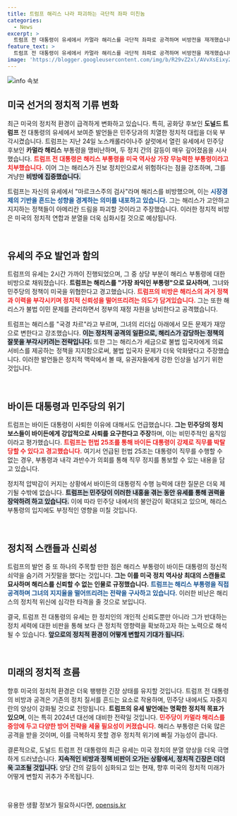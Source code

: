 ```yaml
---
title: 트럼프 해리스 나라 파괴하는 극단적 좌파 미친놈
categories:
  - News
excerpt: >
  트럼프 전 대통령이 유세에서 카멀라 해리스를 극단적 좌파로 공격하며 비방전을 재개했습니다. 그는 친절함은 필요 없다며 강한 발언을 쏟아냈고, 바이든 대통령의 사퇴 이유에 대한 논란도 일었습니다. 위험한 정치 환경 속, 과거의 모습으로 돌아간 트럼프의 직설적인 발언이 다시금 이목을 끌고 있습니다.
feature_text: >
  트럼프 전 대통령이 유세에서 카멀라 해리스를 극단적 좌파로 공격하며 비방전을 재개했습니다. 그는 친절함은 필요 없다며 강한 발언을 쏟아냈고, 바이든 대통령의 사퇴 이유에 대한 논란도 일었습니다. 위험한 정치 환경 속, 과거의 모습으로 돌아간 트럼프의 직설적인 발언이 다시금 이목을 끌고 있습니다.
image: 'https://blogger.googleusercontent.com/img/b/R29vZ2xl/AVvXsEixyZcFfHzMRdzZMjFBmAUKJYCLCGyLL1o632UiGVXcaFdKo_bkvkuCioo0uUKlGfBVcT3P84aROyZIXSBEx3Aw5nCQ3pTgDom1WDC4m8eifvWiAmWEEVb4x6G_l8C0QH225ldMjyaFvpxGEBGNO37VmDTDMHGhJPq73UglMfDca1-0aw/s1600/blogspot.png'
---
```


<p><img src="https://blogger.googleusercontent.com/img/b/R29vZ2xl/AVvXsEixyZcFfHzMRdzZMjFBmAUKJYCLCGyLL1o632UiGVXcaFdKo_bkvkuCioo0uUKlGfBVcT3P84aROyZIXSBEx3Aw5nCQ3pTgDom1WDC4m8eifvWiAmWEEVb4x6G_l8C0QH225ldMjyaFvpxGEBGNO37VmDTDMHGhJPq73UglMfDca1-0aw/s1600/blogspot.png" alt="info 속보" /></p>

<h2 data-ke-size="size26">미국 선거의 정치적 기류 변화</h2>

<p data-ke-size="size16">최근 미국의 정치적 환경이 급격하게 변화하고 있습니다. 특히, 공화당 후보인 <b>도널드 트럼프</b> 전 대통령의 유세에서 보여준 발언들은 민주당과의 치열한 정치적 대립을 더욱 부각시켰습니다. 트럼프는 지난 24일 노스캐롤라이나주 샬럿에서 열린 유세에서 민주당 후보인 <b>카멀라 해리스</b> 부통령을 맹비난하며, 두 정치 간의 갈등이 매우 깊어졌음을 시사했습니다. <b><span style="color: #ee2323;">트럼프 전 대통령은 해리스 부통령을 미국 역사상 가장 무능력한 부통령이라고 치부했습니다.</span></b> 이어 그는 해리스가 진보 정치인으로서 위험하다는 점을 강조하며, 그를 겨냥한 <b><span style="background-color: #21538527;">비방에 집중했습니다.</span></b></p>

<p data-ke-size="size16">트럼프는 자신의 유세에서 "마르크스주의 검사"라며 해리스를 비방했으며, 이는 <b><span style="color: #1a5490;">시장경제의 기반을 흔드는 성향을 경계하는 의미를 내포하고 있습니다.</span></b> 그는 해리스가 고안하고 지지하는 정책들이 아메리칸 드림을 파괴할 것이라고 주장했습니다. 이러한 정치적 비방은 미국의 정치적 연합과 분열을 더욱 심화시킬 것으로 예상됩니다.</p>

<p data-ke-size="size16">&nbsp;</p>

<h2 data-ke-size="size26">유세의 주요 발언과 함의</h2>

<p data-ke-size="size16">트럼프의 유세는 2시간 가까이 진행되었으며, 그 중 상당 부분이 해리스 부통령에 대한 비방으로 채워졌습니다. <b>트럼프는 해리스를 "가장 좌익인 부통령"으로 묘사하며</b>, 그녀와 민주당의 정책이 미국을 위협한다고 경고했습니다. <b><span style="color: #ee2323;">트럼프의 비방은 해리스의 과거 정책과 이력을 부각시키며 정치적 신뢰성을 떨어뜨리려는 의도가 담겨있습니다.</span></b> 그는 또한 해리스가 불법 이민 문제를 관리하면서 정부의 재정 자원을 낭비한다고 공격했습니다.</p>

<p data-ke-size="size16">트럼프는 해리스를 "국경 차르"라고 부르며, 그녀의 리더십 아래에서 모든 문제가 재앙으로 변한다고 강조했습니다. <b><span style="background-color: #21538527;">이는 정치적 공격의 일환으로, 해리스가 감당하는 정책의 잘못을 부각시키려는 전략입니다.</span></b> 또한 그는 해리스가 세금으로 불법 입국자에게 의료 서비스를 제공하는 정책을 지지함으로써, 불법 입국자 문제가 더욱 악화됐다고 주장했습니다. 이러한 발언들은 정치적 맥락에서 볼 때, 유권자들에게 강한 인상을 남기기 위한 것입니다.</p>

<p data-ke-size="size16">&nbsp;</p>

<h2 data-ke-size="size26">바이든 대통령과 민주당의 위기</h2>

<p data-ke-size="size16">트럼프는 바이든 대통령이 사퇴한 이유에 대해서도 언급했습니다. <b>그는 민주당의 정치 보스들이 바이든에게 강압적으로 사퇴를 요구한다고 주장</b>하며, 이는 비민주적인 움직임이라고 평가했습니다. <b><span style="color: #ee2323;">트럼프는 헌법 25조를 통해 바이든 대통령이 강제로 직무를 박탈당할 수 있다고 경고했습니다.</span></b> 여기서 언급된 헌법 25조는 대통령이 직무를 수행할 수 없는 경우, 부통령과 내각 과반수가 의회를 통해 직무 정지를 통보할 수 있는 내용을 담고 있습니다.</p>

<p data-ke-size="size16">정치적 압박감이 커지는 상황에서 바이든의 대통령직 수행 능력에 대한 질문은 더욱 제기될 수밖에 없습니다. <b><span style="background-color: #21538527;">트럼프는 민주당이 이러한 내홍을 겪는 동안 유세를 통해 권력을 장악하려 하고 있습니다.</span></b> 이에 따라 민주당 내에서의 불안감이 확대되고 있으며, 해리스 부통령의 입지에도 부정적인 영향을 미칠 것입니다.</p>

<p data-ke-size="size16">&nbsp;</p>

<h2 data-ke-size="size26">정치적 스캔들과 신뢰성</h2>

<p data-ke-size="size16">트럼프의 발언 중 또 하나의 주목할 만한 점은 해리스 부통령이 바이든 대통령의 정신적 쇠약을 숨기려 거짓말을 했다는 것입니다. <b>그는 이를 미국 정치 역사상 최대의 스캔들로 묘사하며 해리스를 신뢰할 수 없는 인물로 규정했습니다.</b> <b><span style="color: #1a5490;">트럼프는 해리스 부통령을 직접 공격하며 그녀의 지지율을 떨어뜨리려는 전략을 구사하고 있습니다.</span></b> 이러한 비난은 해리스의 정치적 위신에 심각한 타격을 줄 것으로 보입니다.</p>

<p data-ke-size="size16">결국, 트럼프 전 대통령의 유세는 한 정치인의 개인적 신뢰도뿐만 아니라 그가 반대하는 정치 세력에 대한 비판을 통해 보다 큰 정치적 영향력을 확보하고자 하는 노력으로 해석될 수 있습니다. <b><span style="background-color: #21538527;">앞으로의 정치적 환경이 어떻게 변할지 기대가 됩니다.</span></b></p>

<p data-ke-size="size16">&nbsp;</p>

<h2 data-ke-size="size26">미래의 정치적 흐름</h2>

<p data-ke-size="size16">향후 미국의 정치적 환경은 더욱 팽팽한 긴장 상태를 유지할 것입니다. 트럼프 전 대통령의 비방과 공격은 기존의 정치 질서를 흔드는 요소로 작용하며, 민주당 내에서도 자중지란의 양상이 강화될 것으로 전망됩니다. <b>트럼프의 유세 발언에는 명확한 정치적 목표가 있으며</b>, 이는 특히 2024년 대선에 대비한 전략일 것입니다. <b><span style="color: #ee2323;">민주당이 카멀라 해리스를 중앙에 두고 다양한 방어 전략을 세울 필요성이 커졌습니다.</span></b> 해리스 부통령은 더욱 많은 공격을 받을 것이며, 이를 극복하지 못할 경우 정치적 위기에 빠질 가능성이 큽니다.</p>

<p data-ke-size="size16">결론적으로, 도널드 트럼프 전 대통령의 최근 유세는 미국 정치의 분열 양상을 더욱 극명하게 드러냈습니다. <b><span style="background-color: #21538527;">지속적인 비방과 정책 비판이 오가는 상황에서, 정치적 긴장은 더더욱 고조될 것입니다.</span></b> 양당 간의 갈등이 심화되고 있는 현재, 향후 미국의 정치적 미래가 어떻게 변할지 귀추가 주목됩니다.</p>

<p data-ke-size="size16">&nbsp;</p>
유용한 생활 정보가 필요하시다면, <a href="https://opensis.kr" rel="dofollow">opensis.kr</a>


